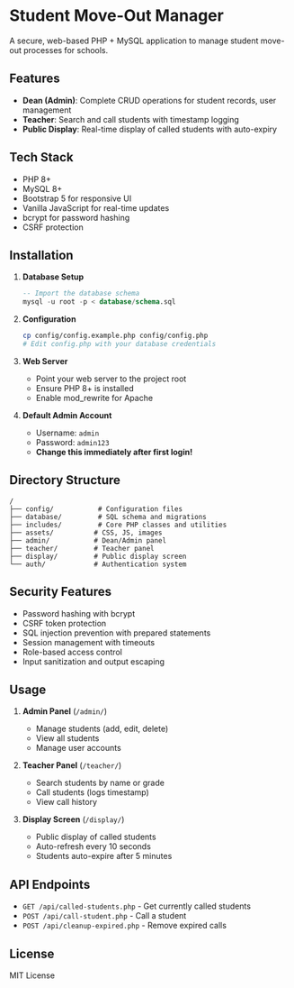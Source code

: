 # Student Move-Out Manager

A secure, web-based PHP + MySQL application to manage student move-out processes for schools.

## Features

- **Dean (Admin)**: Complete CRUD operations for student records, user management
- **Teacher**: Search and call students with timestamp logging
- **Public Display**: Real-time display of called students with auto-expiry

## Tech Stack

- PHP 8+
- MySQL 8+
- Bootstrap 5 for responsive UI
- Vanilla JavaScript for real-time updates
- bcrypt for password hashing
- CSRF protection

## Installation

1. **Database Setup**
   ```sql
   -- Import the database schema
   mysql -u root -p < database/schema.sql
   ```

2. **Configuration**
   ```bash
   cp config/config.example.php config/config.php
   # Edit config.php with your database credentials
   ```

3. **Web Server**
   - Point your web server to the project root
   - Ensure PHP 8+ is installed
   - Enable mod_rewrite for Apache

4. **Default Admin Account**
   - Username: `admin`
   - Password: `admin123`
   - **Change this immediately after first login!**

## Directory Structure

```
/
├── config/           # Configuration files
├── database/         # SQL schema and migrations
├── includes/         # Core PHP classes and utilities
├── assets/          # CSS, JS, images
├── admin/           # Dean/Admin panel
├── teacher/         # Teacher panel
├── display/         # Public display screen
└── auth/            # Authentication system
```

## Security Features

- Password hashing with bcrypt
- CSRF token protection
- SQL injection prevention with prepared statements
- Session management with timeouts
- Role-based access control
- Input sanitization and output escaping

## Usage

1. **Admin Panel** (`/admin/`)
   - Manage students (add, edit, delete)
   - View all students
   - Manage user accounts

2. **Teacher Panel** (`/teacher/`)
   - Search students by name or grade
   - Call students (logs timestamp)
   - View call history

3. **Display Screen** (`/display/`)
   - Public display of called students
   - Auto-refresh every 10 seconds
   - Students auto-expire after 5 minutes

## API Endpoints

- `GET /api/called-students.php` - Get currently called students
- `POST /api/call-student.php` - Call a student
- `POST /api/cleanup-expired.php` - Remove expired calls

## License

MIT License
